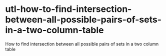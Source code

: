 # utl-how-to-find-intersection-between-all-possible-pairs-of-sets-in-a-two-column-table
How to find intersection between all possible pairs of sets in a two column table
